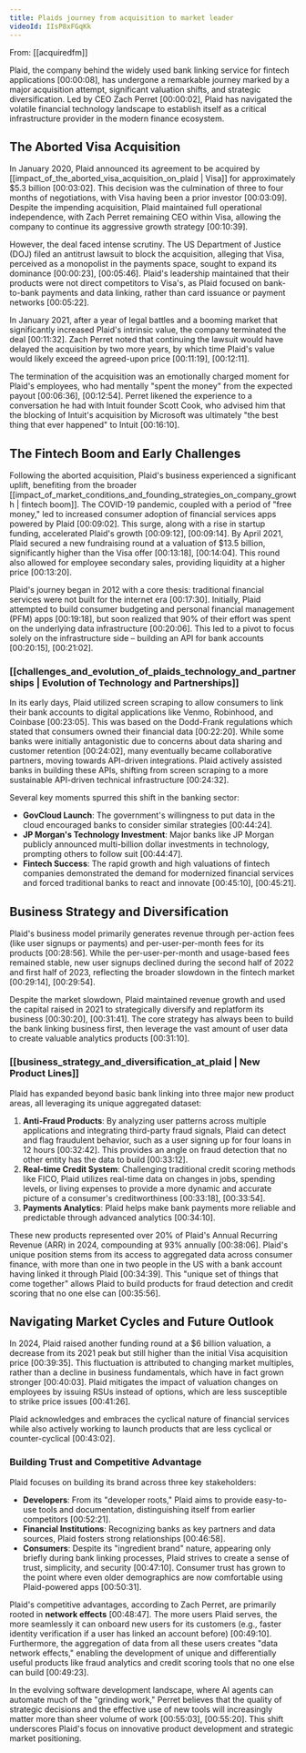 ```yaml
---
title: Plaids journey from acquisition to market leader
videoId: IIsP8xFGqKk
---
```


From: [[acquiredfm]] <br/> 

Plaid, the company behind the widely used bank linking service for fintech applications <a class="yt-timestamp" data-t="00:00:08">[00:00:08]</a>, has undergone a remarkable journey marked by a major acquisition attempt, significant valuation shifts, and strategic diversification. Led by CEO Zach Perret <a class="yt-timestamp" data-t="00:00:02">[00:00:02]</a>, Plaid has navigated the volatile financial technology landscape to establish itself as a critical infrastructure provider in the modern finance ecosystem.

## The Aborted Visa Acquisition

In January 2020, Plaid announced its agreement to be acquired by [[impact_of_the_aborted_visa_acquisition_on_plaid | Visa]] for approximately $5.3 billion <a class="yt-timestamp" data-t="00:03:02">[00:03:02]</a>. This decision was the culmination of three to four months of negotiations, with Visa having been a prior investor <a class="yt-timestamp" data-t="00:03:09">[00:03:09]</a>. Despite the impending acquisition, Plaid maintained full operational independence, with Zach Perret remaining CEO within Visa, allowing the company to continue its aggressive growth strategy <a class="yt-timestamp" data-t="00:10:39">[00:10:39]</a>.

However, the deal faced intense scrutiny. The US Department of Justice (DOJ) filed an antitrust lawsuit to block the acquisition, alleging that Visa, perceived as a monopolist in the payments space, sought to expand its dominance <a class="yt-timestamp" data-t="00:00:23">[00:00:23]</a>, <a class="yt-timestamp" data-t="00:05:46">[00:05:46]</a>. Plaid's leadership maintained that their products were not direct competitors to Visa's, as Plaid focused on bank-to-bank payments and data linking, rather than card issuance or payment networks <a class="yt-timestamp" data-t="00:05:22">[00:05:22]</a>.

In January 2021, after a year of legal battles and a booming market that significantly increased Plaid's intrinsic value, the company terminated the deal <a class="yt-timestamp" data-t="00:11:32">[00:11:32]</a>. Zach Perret noted that continuing the lawsuit would have delayed the acquisition by two more years, by which time Plaid's value would likely exceed the agreed-upon price <a class="yt-timestamp" data-t="00:11:19">[00:11:19]</a>, <a class="yt-timestamp" data-t="00:12:11">[00:12:11]</a>.

The termination of the acquisition was an emotionally charged moment for Plaid's employees, who had mentally "spent the money" from the expected payout <a class="yt-timestamp" data-t="00:06:36">[00:06:36]</a>, <a class="yt-timestamp" data-t="00:12:54">[00:12:54]</a>. Perret likened the experience to a conversation he had with Intuit founder Scott Cook, who advised him that the blocking of Intuit's acquisition by Microsoft was ultimately "the best thing that ever happened" to Intuit <a class="yt-timestamp" data-t="00:16:10">[00:16:10]</a>.

## The Fintech Boom and Early Challenges

Following the aborted acquisition, Plaid's business experienced a significant uplift, benefiting from the broader [[impact_of_market_conditions_and_founding_strategies_on_company_growth | fintech boom]]. The COVID-19 pandemic, coupled with a period of "free money," led to increased consumer adoption of financial services apps powered by Plaid <a class="yt-timestamp" data-t="00:09:02">[00:09:02]</a>. This surge, along with a rise in startup funding, accelerated Plaid's growth <a class="yt-timestamp" data-t="00:09:12">[00:09:12]</a>, <a class="yt-timestamp" data-t="00:09:14">[00:09:14]</a>. By April 2021, Plaid secured a new fundraising round at a valuation of $13.5 billion, significantly higher than the Visa offer <a class="yt-timestamp" data-t="00:13:18">[00:13:18]</a>, <a class="yt-timestamp" data-t="00:14:04">[00:14:04]</a>. This round also allowed for employee secondary sales, providing liquidity at a higher price <a class="yt-timestamp" data-t="00:13:20">[00:13:20]</a>.

Plaid's journey began in 2012 with a core thesis: traditional financial services were not built for the internet era <a class="yt-timestamp" data-t="00:17:30">[00:17:30]</a>. Initially, Plaid attempted to build consumer budgeting and personal financial management (PFM) apps <a class="yt-timestamp" data-t="00:19:18">[00:19:18]</a>, but soon realized that 90% of their effort was spent on the underlying data infrastructure <a class="yt-timestamp" data-t="00:20:06">[00:20:06]</a>. This led to a pivot to focus solely on the infrastructure side – building an API for bank accounts <a class="yt-timestamp" data-t="00:20:15">[00:20:15]</a>, <a class="yt-timestamp" data-t="00:21:02">[00:21:02]</a>.

### [[challenges_and_evolution_of_plaids_technology_and_partnerships | Evolution of Technology and Partnerships]]

In its early days, Plaid utilized screen scraping to allow consumers to link their bank accounts to digital applications like Venmo, Robinhood, and Coinbase <a class="yt-timestamp" data-t="00:23:05">[00:23:05]</a>. This was based on the Dodd-Frank regulations which stated that consumers owned their financial data <a class="yt-timestamp" data-t="00:22:20">[00:22:20]</a>. While some banks were initially antagonistic due to concerns about data sharing and customer retention <a class="yt-timestamp" data-t="00:24:02">[00:24:02]</a>, many eventually became collaborative partners, moving towards API-driven integrations. Plaid actively assisted banks in building these APIs, shifting from screen scraping to a more sustainable API-driven technical infrastructure <a class="yt-timestamp" data-t="00:24:32">[00:24:32]</a>.

Several key moments spurred this shift in the banking sector:
*   **GovCloud Launch**: The government's willingness to put data in the cloud encouraged banks to consider similar strategies <a class="yt-timestamp" data-t="00:44:24">[00:44:24]</a>.
*   **JP Morgan's Technology Investment**: Major banks like JP Morgan publicly announced multi-billion dollar investments in technology, prompting others to follow suit <a class="yt-timestamp" data-t="00:44:47">[00:44:47]</a>.
*   **Fintech Success**: The rapid growth and high valuations of fintech companies demonstrated the demand for modernized financial services and forced traditional banks to react and innovate <a class="yt-timestamp" data-t="00:45:10">[00:45:10]</a>, <a class="yt-timestamp" data-t="00:45:21">[00:45:21]</a>.

## Business Strategy and Diversification

Plaid's business model primarily generates revenue through per-action fees (like user signups or payments) and per-user-per-month fees for its products <a class="yt-timestamp" data-t="00:28:56">[00:28:56]</a>. While the per-user-per-month and usage-based fees remained stable, new user signups declined during the second half of 2022 and first half of 2023, reflecting the broader slowdown in the fintech market <a class="yt-timestamp" data-t="00:29:14">[00:29:14]</a>, <a class="yt-timestamp" data-t="00:29:54">[00:29:54]</a>.

Despite the market slowdown, Plaid maintained revenue growth and used the capital raised in 2021 to strategically diversify and replatform its business <a class="yt-timestamp" data-t="00:30:20">[00:30:20]</a>, <a class="yt-timestamp" data-t="00:31:41">[00:31:41]</a>. The core strategy has always been to build the bank linking business first, then leverage the vast amount of user data to create valuable analytics products <a class="yt-timestamp" data-t="00:31:10">[00:31:10]</a>.

### [[business_strategy_and_diversification_at_plaid | New Product Lines]]

Plaid has expanded beyond basic bank linking into three major new product areas, all leveraging its unique aggregated dataset:
1.  **Anti-Fraud Products**: By analyzing user patterns across multiple applications and integrating third-party fraud signals, Plaid can detect and flag fraudulent behavior, such as a user signing up for four loans in 12 hours <a class="yt-timestamp" data-t="00:32:42">[00:32:42]</a>. This provides an angle on fraud detection that no other entity has the data to build <a class="yt-timestamp" data-t="00:33:12">[00:33:12]</a>.
2.  **Real-time Credit System**: Challenging traditional credit scoring methods like FICO, Plaid utilizes real-time data on changes in jobs, spending levels, or living expenses to provide a more dynamic and accurate picture of a consumer's creditworthiness <a class="yt-timestamp" data-t="00:33:18">[00:33:18]</a>, <a class="yt-timestamp" data-t="00:33:54">[00:33:54]</a>.
3.  **Payments Analytics**: Plaid helps make bank payments more reliable and predictable through advanced analytics <a class="yt-timestamp" data-t="00:34:10">[00:34:10]</a>.

These new products represented over 20% of Plaid's Annual Recurring Revenue (ARR) in 2024, compounding at 93% annually <a class="yt-timestamp" data-t="00:38:06">[00:38:06]</a>. Plaid's unique position stems from its access to aggregated data across consumer finance, with more than one in two people in the US with a bank account having linked it through Plaid <a class="yt-timestamp" data-t="00:34:39">[00:34:39]</a>. This "unique set of things that come together" allows Plaid to build products for fraud detection and credit scoring that no one else can <a class="yt-timestamp" data-t="00:35:56">[00:35:56]</a>.

## Navigating Market Cycles and Future Outlook

In 2024, Plaid raised another funding round at a $6 billion valuation, a decrease from its 2021 peak but still higher than the initial Visa acquisition price <a class="yt-timestamp" data-t="00:39:35">[00:39:35]</a>. This fluctuation is attributed to changing market multiples, rather than a decline in business fundamentals, which have in fact grown stronger <a class="yt-timestamp" data-t="00:40:03">[00:40:03]</a>. Plaid mitigates the impact of valuation changes on employees by issuing RSUs instead of options, which are less susceptible to strike price issues <a class="yt-timestamp" data-t="00:41:26">[00:41:26]</a>.

Plaid acknowledges and embraces the cyclical nature of financial services while also actively working to launch products that are less cyclical or counter-cyclical <a class="yt-timestamp" data-t="00:43:02">[00:43:02]</a>.

### Building Trust and Competitive Advantage

Plaid focuses on building its brand across three key stakeholders:
*   **Developers**: From its "developer roots," Plaid aims to provide easy-to-use tools and documentation, distinguishing itself from earlier competitors <a class="yt-timestamp" data-t="00:52:21">[00:52:21]</a>.
*   **Financial Institutions**: Recognizing banks as key partners and data sources, Plaid fosters strong relationships <a class="yt-timestamp" data-t="00:46:58">[00:46:58]</a>.
*   **Consumers**: Despite its "ingredient brand" nature, appearing only briefly during bank linking processes, Plaid strives to create a sense of trust, simplicity, and security <a class="yt-timestamp" data-t="00:47:10">[00:47:10]</a>. Consumer trust has grown to the point where even older demographics are now comfortable using Plaid-powered apps <a class="yt-timestamp" data-t="00:50:31">[00:50:31]</a>.

Plaid's competitive advantages, according to Zach Perret, are primarily rooted in **network effects** <a class="yt-timestamp" data-t="00:48:47">[00:48:47]</a>. The more users Plaid serves, the more seamlessly it can onboard new users for its customers (e.g., faster identity verification if a user has linked an account before) <a class="yt-timestamp" data-t="00:49:10">[00:49:10]</a>. Furthermore, the aggregation of data from all these users creates "data network effects," enabling the development of unique and differentially useful products like fraud analytics and credit scoring tools that no one else can build <a class="yt-timestamp" data-t="00:49:23">[00:49:23]</a>.

In the evolving software development landscape, where AI agents can automate much of the "grinding work," Perret believes that the quality of strategic decisions and the effective use of new tools will increasingly matter more than sheer volume of work <a class="yt-timestamp" data-t="00:55:03">[00:55:03]</a>, <a class="yt-timestamp" data-t="00:55:20">[00:55:20]</a>. This shift underscores Plaid's focus on innovative product development and strategic market positioning.
